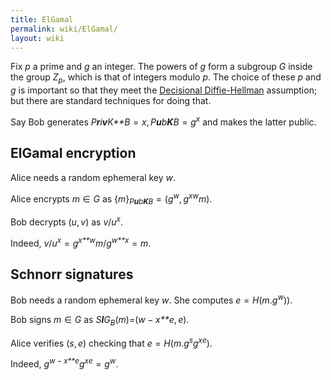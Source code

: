 ```yaml
---
title: ElGamal
permalink: wiki/ElGamal/
layout: wiki
---
```


Fix *p* a prime and *g* an integer. The powers of *g* form a subgroup
*G* inside the group *Z*<sub>*p*</sub>, which is that of integers modulo
*p*. The choice of these *p* and *g* is important so that they meet the
[Decisional
Diffie-Hellman](http://en.wikipedia.org/wiki/Decisional_Diffie%E2%80%93Hellman_assumption)
assumption; but there are standard techniques for doing that.

Say Bob generates
*P**r**i**v**K**B* = *x*, *P**u**b**K**B* = *g*<sup>*x*</sup> and makes
the latter public.

ElGamal encryption
------------------

Alice needs a random ephemeral key *w*.

  
Alice encrypts *m* ∈ *G* as
{*m*}<sub>*P**u**b**K**B*</sub> = (*g*<sup>*w*</sup>, *g*<sup>*x*</sup><sup>*w*</sup>*m*).

Bob decrypts (*u*, *v*) as *v*/*u*<sup>*x*</sup>.

Indeed,
*v*/*u*<sup>*x*</sup> = *g*<sup>*x**w*</sup>*m*/*g*<sup>*w**x*</sup> = *m*.

Schnorr signatures
------------------

Bob needs a random ephemeral key *w*. She computes
*e* = *H*(*m*.*g*<sup>*w*</sup>)).

  
Bob signs *m* ∈ *G* as *S**I**G*<sub>*B*</sub>(*m*)=(*w* − *x**e*, *e*).

Alice verifies (*s*, *e*) checking that
*e* = *H*(*m*.*g*<sup>*s*</sup>*g*<sup>*x*</sup><sup>*e*</sup>).

Indeed,
*g*<sup>*w* − *x**e*</sup>*g*<sup>*x*</sup><sup>*e*</sup> = *g*<sup>*w*</sup>.


